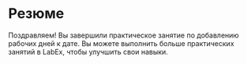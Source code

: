 # Резюме

Поздравляем! Вы завершили практическое занятие по добавлению рабочих дней к дате. Вы можете выполнить больше практических занятий в LabEx, чтобы улучшить свои навыки.
